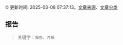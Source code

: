 :alarm_clock: 更新时间: 2025-03-08 07:37:13。[文章来源](/README.md)、[文章分类](/TAGS.md)

## 报告


> 关键字：`报告`、`月报`



